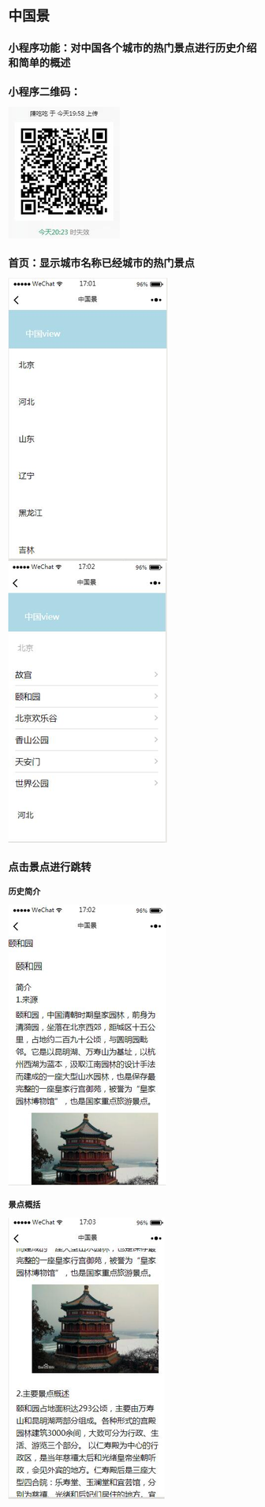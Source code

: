 # 中国景 
  
## 小程序功能：对中国各个城市的热门景点进行历史介绍和简单的概述  
## 小程序二维码： 
  
![](https://github.com/ZHIHAOC/tupian/blob/master/erweima.jpg) 
  
## 首页：显示城市名称已经城市的热门景点

![](https://github.com/ZHIHAOC/tupian/blob/master/zhuye.jpg)
![](https://github.com/ZHIHAOC/tupian/blob/master/zhuyejingdian.jpg)


## 点击景点进行跳转

### 历史简介
  
![](https://github.com/ZHIHAOC/tupian/blob/master/JDLS.jpg) 
### 景点概括 

![](https://github.com/ZHIHAOC/tupian/blob/master/jindianGS.jpg) 

